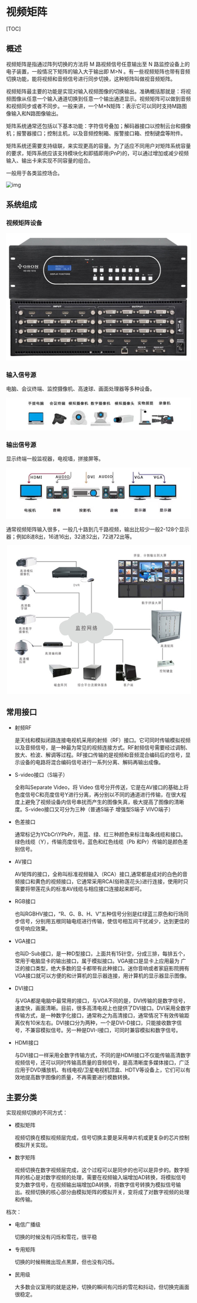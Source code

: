 # 视频矩阵

[TOC]                                

## 概述

视频矩阵是指通过阵列切换的方法将 M 路视频信号任意输出至 N 路监控设备上的电子装置，一般情况下矩阵的输入大于输出即 M>N 。有一些视频矩阵也带有音频切换功能，能将视频和音频信号进行同步切换，这种矩阵叫做视音频矩阵。

视频矩阵最主要的功能是实现对输入视频图像的切换输出。准确概括那就是：将视频图像从任意一个输入通道切换到任意一个输出通道显示。视频矩阵可以做到音频和视频同步或者不同步。一般来讲，一个M×N矩阵：表示它可以同时支持M路图像输入和N路图像输出。

矩阵系统通常还包括以下基本功能：字符信号叠加；解码器接口以控制云台和摄像机；报警器接口；控制主机，以及音频控制箱、报警接口箱、控制键盘等附件。

矩阵系统还需要支持级联，来实现更高的容量。为了适应不同用户对矩阵系统容量的要求，矩阵系统应该支持模块化和即插即用(PnP)的，可以通过增加或减少视频输入、输出卡来实现不同容量的组合。

一般用于各类监控场合。

 

![img](http://p6.itc.cn/images01/20200901/e4a6ce660a4040e684fcf004493d23ba.png)

## 系统组成

### 视频矩阵设备

![img](../Image/s/视频矩阵.jpg)

### 输入信号源

电脑、会议终端、监控摄像机、高速球、画面处理器等多种设备。

![img](../Image/s/视频矩阵_input.png)

### 输出信号源

显示终端一般监视器，电视墙，拼接屏等。

![img](../Image/s/视频矩阵_output.png)

通常视频矩阵输入很多，一般几十路到几千路视频，输出比较少一般2-128个显示器；例如8进8出，16进16出，32进32出，72进72出等。

![img](../Image/s/视频矩阵_网络.jpg)

## 常用接口 

* 射频RF

  是天线和模拟闭路连接电视机采用的射频（RF）接口。它可同时传输模拟视频以及音频信号，是一种最为常见的视频连接方式。RF射频信号需要经过调制、放大、检波、解调等过程。RF接口传输的是视频和音频混合编码后的信号，显示设备的电路将混合编码信号进行一系列分离、解码再输出成像。

* S-video接口（S端子）

  全称叫Separate Video，将 Video 信号分开传送，它是在AV接口的基础上将色度信号C和亮度信号Y进行分离，再分别以不同的通道进行传输，在很大程度上避免了视频设备内信号串扰而产生的图像失真，极大提高了图像的清晰度。S-video接口又可分为三种（普通S端子 增强型S端子 VIVO端子）

* 色差接口

  通常标记为YCbCr\YPbPr，用蓝、绿、红三种颜色来标注每条线缆和接口。绿色线缆（Y），传输亮度信号。蓝色和红色线缆（Pb 和Pr）传输的是颜色差别信号。

* AV接口

  AV矩阵的接口，全称叫标准视频输入（RCA）接口,通常都是成对的白色的音频接口和黄色的视频接口，它通常采用RCA(俗称莲花头)进行连接，使用时只需要将带莲花头的标准AV线缆与相应接口连接起来即可。

* RGB接口

  也叫RGBHV接口，“R、G、B、H、V”五种信号分别是红绿蓝三原色和行场同步信号，分别用五根同轴电缆进行传输，使信号相互间干扰减少，达到更佳的信号响应效果。

* VGA接口

  也叫D-Sub接口，是一种D型接口，上面共有15针空，分成三排，每排五个，常用于电脑显卡的输出接口，属于模拟接口。VGA接口是显卡上应用最为 广泛的接口类型，绝大多数的显卡都带有此种接口。迷你音响或者家庭影院拥有VGA接口就可以方便的和计算机的显示器连接，用计算机的显示器显示图像。

* DVI接口

  与VGA都是电脑中最常用的接口，与VGA不同的是，DVI传输的是数字信号，速度快，画面清晰。目前，很多高清电视上也提供了DVI接口。DVI采用全数字传输方式，是一种数字化接口，通常称之为高清接口，通常情况下有效传输距离仅有10米左右。DVI接口分为两种，一个是DVI-D接口，只能接收数字信号，不兼容模拟信号。另一种是DVI-I接口，可同时兼容模拟和数字信号。

* HDMI接口

  与DVI接口一样采用全数字传输方式，不同的是HDMI接口不仅能传输高清数字视频信号，还可以同时传输高质量的音频信号，是高清晰度多媒体接口，广泛应用于DVD播放机、有线电视/卫星电视机顶盒、HDTV等设备上，它们可以有效地提高数字图像的质量，不再需要进行模数转换。

## 主要分类

实现视频切换的不同方式：

* 模拟矩阵

  视频切换在模拟视频层完成，信号切换主要是采用单片机或更复杂的芯片控制模拟开关实现。

* 数字矩阵

  视频切换在数字视频层完成，这个过程可以是同步的也可以是异步的。数字矩阵的核心是对数字视频的处理，需要在视频输入端增加AD转换，将模拟信号变为数字信号，在视频输出端增加DA转换，将数字信号转换为模拟信号输出。视频切换的核心部分由模拟矩阵的模拟开关，变将成了对数字视频的处理和传输。

 档次：

* 电信广播级

  切换的时候没有闪烁和雪花，很平稳

* 专用矩阵

  切换的时候稍微出现点黑屏，但也没有闪烁。

* 民用级

  大多数会议室用的就是这种，切换的瞬间有闪烁的雪花和抖动，但切换完画面很稳定。